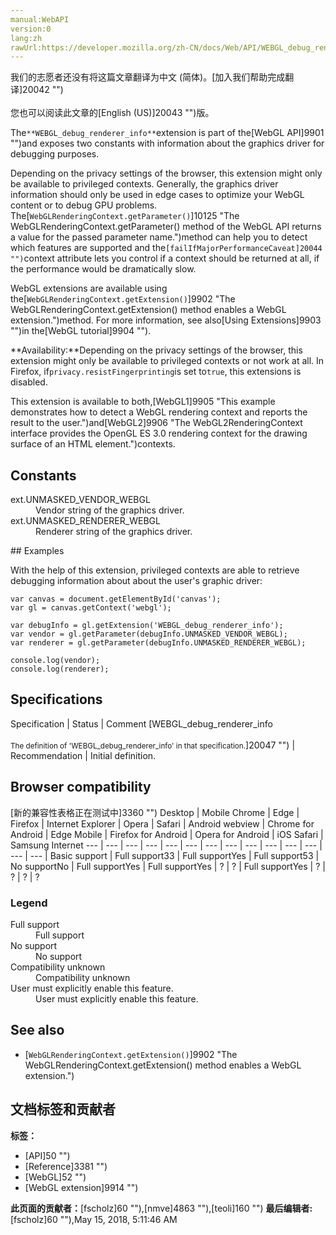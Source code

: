 ```yaml
---
manual:WebAPI
version:0
lang:zh
rawUrl:https://developer.mozilla.org/zh-CN/docs/Web/API/WEBGL_debug_renderer_info
---
```




<bdi>我们的志愿者还没有将这篇文章翻译为<bdi>中文 (简体)</bdi>。[加入我们帮助完成翻译]20042 "")<br></br>您也可以阅读此文章的[English (US)]20043 "")版。</bdi>






The`**WEBGL_debug_renderer_info**`extension is part of the[WebGL API]9901 "")and exposes two constants with information about the graphics driver for debugging purposes.



Depending on the privacy settings of the browser, this extension might only be available to privileged contexts. Generally, the graphics driver information should only be used in edge cases to optimize your WebGL content or to debug GPU problems. The[`WebGLRenderingContext.getParameter()`]10125 "The WebGLRenderingContext.getParameter() method of the WebGL API returns a value for the passed parameter name.")method can help you to detect which features are supported and the`[failIfMajorPerformanceCaveat]20044 "")`context attribute lets you control if a context should be returned at all, if the performance would be dramatically slow.



WebGL extensions are available using the[`WebGLRenderingContext.getExtension()`]9902 "The WebGLRenderingContext.getExtension() method enables a WebGL extension.")method. For more information, see also[Using Extensions]9903 "")in the[WebGL tutorial]9904 "").



**Availability:**Depending on the privacy settings of the browser, this extension might only be available to privileged contexts or not work at all. In Firefox, if`privacy.resistFingerprinting`is set to`true`, this extensions is disabled.



This extension is available to both,[WebGL1]9905 "This example demonstrates how to detect a WebGL rendering context and reports the result to the user.")and[WebGL2]9906 "The WebGL2RenderingContext interface provides the OpenGL ES 3.0 rendering context for the drawing surface of an HTML <canvas> element.")contexts.



## Constants<a name="Constants"></a>
<dl><dt id=''>ext.UNMASKED_VENDOR_WEBGL</dt><dd>Vendor string of the graphics driver.</dd><dt id=''>ext.UNMASKED_RENDERER_WEBGL</dt><dd>Renderer string of the graphics driver.</dd></dl>
## Examples<a name="Examples"></a>


With the help of this extension, privileged contexts are able to retrieve debugging information about about the user&#39;s graphic driver:


```
var canvas = document.getElementById('canvas');
var gl = canvas.getContext('webgl');

var debugInfo = gl.getExtension('WEBGL_debug_renderer_info');
var vendor = gl.getParameter(debugInfo.UNMASKED_VENDOR_WEBGL);
var renderer = gl.getParameter(debugInfo.UNMASKED_RENDERER_WEBGL);

console.log(vendor);
console.log(renderer);
```

## Specifications<a name="Specifications"></a>
Specification | Status | Comment 
[WEBGL_debug_renderer_info<br></br><small>The definition of &#39;WEBGL_debug_renderer_info&#39; in that specification.</small>]20047 "") | Recommendation | Initial definition. 


## Browser compatibility<a name="Browser_compatibility"></a>
[新的兼容性表格正在测试中<i></i>]3360 "")
<abbr>Desktop<i></i></abbr> | <abbr>Mobile<i></i></abbr> 
<abbr>Chrome<i></i></abbr> | <abbr>Edge<i></i></abbr> | <abbr>Firefox<i></i></abbr> | <abbr>Internet Explorer<i></i></abbr> | <abbr>Opera<i></i></abbr> | <abbr>Safari<i></i></abbr> | <abbr>Android webview<i></i></abbr> | <abbr>Chrome for Android<i></i></abbr> | <abbr>Edge Mobile<i></i></abbr> | <abbr>Firefox for Android<i></i></abbr> | <abbr>Opera for Android<i></i></abbr> | <abbr>iOS Safari<i></i></abbr> | <abbr>Samsung Internet<i></i></abbr> 
 ---  |  ---  |  ---  |  ---  |  ---  |  ---  |  ---  |  ---  |  ---  |  ---  |  ---  |  ---  |  ---  |  ---  | 
Basic support | <abbr>Full support</abbr>33 | <abbr>Full support</abbr>Yes | <abbr>Full support</abbr>53 | <abbr>No support</abbr>No | <abbr>Full support</abbr>Yes | <abbr>Full support</abbr>Yes | <abbr>?</abbr> | <abbr>?</abbr> | <abbr>Full support</abbr>Yes | <abbr>?</abbr> | <abbr>?</abbr> | <abbr>?</abbr> | <abbr>?</abbr> 


### Legend<a name="Legend"></a>
<dl><dt id=''><abbr>Full support</abbr></dt><dd>Full support</dd><dt id=''><abbr>No support</abbr></dt><dd>No support</dd><dt id=''><abbr>Compatibility unknown</abbr></dt><dd>Compatibility unknown</dd><dt id=''><abbr>User must explicitly enable this feature.<i></i></abbr></dt><dd>User must explicitly enable this feature.</dd></dl>

## See also<a name="See_also"></a>

* [`WebGLRenderingContext.getExtension()`]9902 "The WebGLRenderingContext.getExtension() method enables a WebGL extension.")



## 文档标签和贡献者
**标签：**
* [API]50 "")
* [Reference]3381 "")
* [WebGL]52 "")
* [WebGL extension]9914 "")

**此页面的贡献者：**[fscholz]60 ""),[nmve]4863 ""),[teoli]160 "")
**最后编辑者:**[fscholz]60 ""),<time>May 15, 2018, 5:11:46 AM</time>


